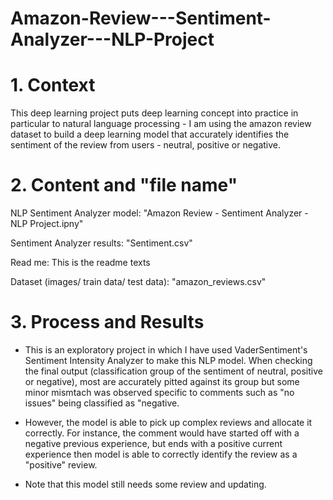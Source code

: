 # Amazon-Review---Sentiment-Analyzer---NLP-Project

# 1. Context
This deep learning project puts deep learning concept into practice in particular to natural language processing - I am using the amazon review dataset to build a deep learning model that accurately identifies the sentiment of the review from users - neutral, positive or negative. 

# 2. Content and "file name"
NLP Sentiment Analyzer model: "Amazon Review - Sentiment Analyzer - NLP Project.ipny"

Sentiment Analyzer results: "Sentiment.csv"

Read me: This is the readme texts

Dataset (images/ train data/ test data): "amazon_reviews.csv"

# 3. Process and Results

- This is an exploratory project in which I have used VaderSentiment's Sentiment Intensity Analyzer to make this NLP model. When checking the final output (classification group of the sentiment of neutral, positive or negative), most are accurately pitted against its group but some minor mismtach was observed specific to comments such as "no issues" being classified as "negative. 

- However, the model is able to pick up complex reviews and allocate it correctly. For instance, the comment would have started off with a negative previous experience, but ends with a positive current experience then model is able to correctly identify the review as a "positive" review. 

- Note that this model still needs some review and updating. 

